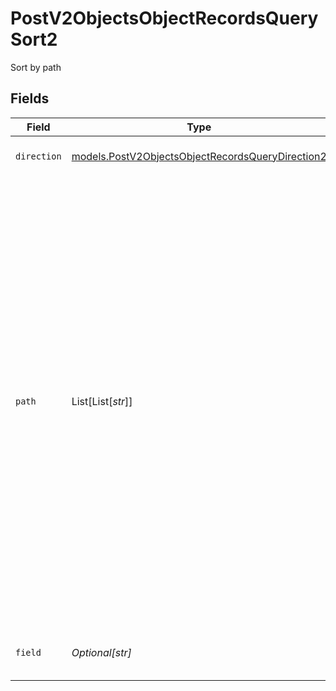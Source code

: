 # PostV2ObjectsObjectRecordsQuerySort2

Sort by path


## Fields

| Field                                                                                                                                                                                                                                                                                                                                                                                                                                                                                                                                                                                                    | Type                                                                                                                                                                                                                                                                                                                                                                                                                                                                                                                                                                                                     | Required                                                                                                                                                                                                                                                                                                                                                                                                                                                                                                                                                                                                 | Description                                                                                                                                                                                                                                                                                                                                                                                                                                                                                                                                                                                              |
| -------------------------------------------------------------------------------------------------------------------------------------------------------------------------------------------------------------------------------------------------------------------------------------------------------------------------------------------------------------------------------------------------------------------------------------------------------------------------------------------------------------------------------------------------------------------------------------------------------- | -------------------------------------------------------------------------------------------------------------------------------------------------------------------------------------------------------------------------------------------------------------------------------------------------------------------------------------------------------------------------------------------------------------------------------------------------------------------------------------------------------------------------------------------------------------------------------------------------------- | -------------------------------------------------------------------------------------------------------------------------------------------------------------------------------------------------------------------------------------------------------------------------------------------------------------------------------------------------------------------------------------------------------------------------------------------------------------------------------------------------------------------------------------------------------------------------------------------------------- | -------------------------------------------------------------------------------------------------------------------------------------------------------------------------------------------------------------------------------------------------------------------------------------------------------------------------------------------------------------------------------------------------------------------------------------------------------------------------------------------------------------------------------------------------------------------------------------------------------- |
| `direction`                                                                                                                                                                                                                                                                                                                                                                                                                                                                                                                                                                                              | [models.PostV2ObjectsObjectRecordsQueryDirection2](../models/postv2objectsobjectrecordsquerydirection2.md)                                                                                                                                                                                                                                                                                                                                                                                                                                                                                               | :heavy_check_mark:                                                                                                                                                                                                                                                                                                                                                                                                                                                                                                                                                                                       | The direction to sort the results by.                                                                                                                                                                                                                                                                                                                                                                                                                                                                                                                                                                    |
| `path`                                                                                                                                                                                                                                                                                                                                                                                                                                                                                                                                                                                                   | List[List[*str*]]                                                                                                                                                                                                                                                                                                                                                                                                                                                                                                                                                                                        | :heavy_check_mark:                                                                                                                                                                                                                                                                                                                                                                                                                                                                                                                                                                                       | You may use the `path` property to traverse record reference attributes and parent records on list entries. `path` accepts an array of tuples where the first element of each tuple is the slug or ID of a list/object, and the second element is the slug or ID of an attribute on that list/object. The first element of the first tuple must correspond to the list or object that you are querying. For example, if you wanted to sort by the name of the parent record (a company) on a list with the slug "sales", you would pass the value `[['sales', 'parent_record'], ['companies', 'name']]`. |
| `field`                                                                                                                                                                                                                                                                                                                                                                                                                                                                                                                                                                                                  | *Optional[str]*                                                                                                                                                                                                                                                                                                                                                                                                                                                                                                                                                                                          | :heavy_minus_sign:                                                                                                                                                                                                                                                                                                                                                                                                                                                                                                                                                                                       | Which field on the value to sort by e.g. "last_name" on a name value.                                                                                                                                                                                                                                                                                                                                                                                                                                                                                                                                    |